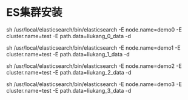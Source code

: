 # ES集群安装

sh /usr/local/elasticsearch/bin/elasticsearch -E node.name=demo0 -E cluster.name=test -E path.data=liukang_0_data -d

sh /usr/local/elasticsearch/bin/elasticsearch -E node.name=demo1 -E cluster.name=test -E path.data=liukang_1_data -d

sh /usr/local/elasticsearch/bin/elasticsearch -E node.name=demo2 -E cluster.name=test -E path.data=liukang_2_data -d

sh /usr/local/elasticsearch/bin/elasticsearch -E node.name=demo3 -E cluster.name=test -E path.data=liukang_3_data -d
